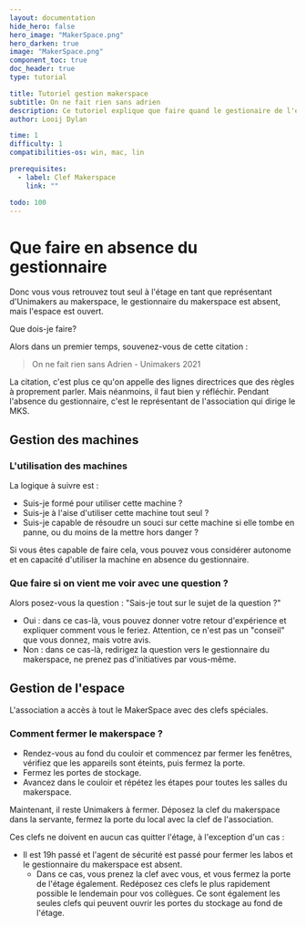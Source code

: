 ```yaml
---
layout: documentation
hide_hero: false
hero_image: "MakerSpace.png"
hero_darken: true
image: "MakerSpace.png"
component_toc: true
doc_header: true
type: tutorial

title: Tutoriel gestion makerspace
subtitle: On ne fait rien sans adrien
description: Ce tutoriel explique que faire quand le gestionaire de l'espace n'est pas présent.
author: Looij Dylan

time: 1
difficulty: 1
compatibilities-os: win, mac, lin

prerequisites:
  - label: Clef Makerspace
    link: ""

todo: 100
---
```


# Que faire en absence du gestionnaire

Donc vous vous retrouvez tout seul à l'étage en tant que représentant d'Unimakers au makerspace, le gestionnaire du makerspace est absent, mais l'espace est ouvert.

Que dois-je faire?

Alors dans un premier temps, souvenez-vous de cette citation :
> On ne fait rien sans Adrien - Unimakers 2021

La citation, c'est plus ce qu'on appelle des lignes directrices que des règles à proprement parler. Mais néanmoins, il faut bien y réfléchir. Pendant l'absence du gestionnaire, c'est le représentant de l'association qui dirige le MKS.

## Gestion des machines

### L'utilisation des machines 
La logique à suivre est :
  - Suis-je formé pour utiliser cette machine ?
  - Suis-je à l'aise d'utiliser cette machine tout seul ?
  - Suis-je capable de résoudre un souci sur cette machine si elle tombe en panne, ou du moins de la mettre hors danger ?

Si vous êtes capable de faire cela, vous pouvez vous considérer autonome et en capacité d'utiliser la machine en absence du gestionnaire.

### Que faire si on vient me voir avec une question ?

Alors posez-vous la question : "Sais-je tout sur le sujet de la question ?"
  - Oui : dans ce cas-là, vous pouvez donner votre retour d'expérience et expliquer comment vous le feriez. Attention, ce n'est pas un "conseil" que vous donnez, mais votre avis.
  - Non : dans ce cas-là, redirigez la question vers le gestionnaire du makerspace, ne prenez pas d'initiatives par vous-même.

## Gestion de l'espace

L'association a accès à tout le MakerSpace avec des clefs spéciales.

### Comment fermer le makerspace ?

- Rendez-vous au fond du couloir et commencez par fermer les fenêtres, vérifiez que les appareils sont éteints, puis fermez la porte.
- Fermez les portes de stockage.
- Avancez dans le couloir et répétez les étapes pour toutes les salles du makerspace.

Maintenant, il reste Unimakers à fermer. Déposez la clef du makerspace dans la servante, fermez la porte du local avec la clef de l'association.

Ces clefs ne doivent en aucun cas quitter l'étage, à l'exception d'un cas :
* Il est 19h passé et l'agent de sécurité est passé pour fermer les labos et le gestionnaire du makerspace est absent.
  - Dans ce cas, vous prenez la clef avec vous, et vous fermez la porte de l'étage également. Redéposez ces clefs le plus rapidement possible le lendemain pour vos collègues. Ce sont également les seules clefs qui peuvent ouvrir les portes du stockage au fond de l'étage.
